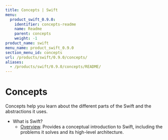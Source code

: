 ```yaml
---
title: Concepts | Swift
menu:
  product_swift_0.9.0:
    identifier: concepts-readme
    name: Readme
    parent: concepts
    weight: -1
product_name: swift
menu_name: product_swift_0.9.0
section_menu_id: concepts
url: /products/swift/0.9.0/concepts/
aliases:
  - /products/swift/0.9.0/concepts/README/
---
```

# Concepts

Concepts help you learn about the different parts of the Swift and the abstractions it uses.

- What is Swift?
  - [Overview](/products/swift/0.9.0/concepts/what-is-swift/overview). Provides a conceptual introduction to Swift, including the problems it solves and its high-level architecture.
